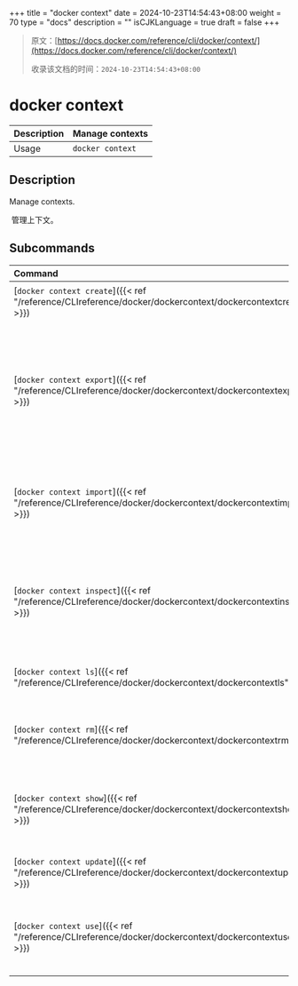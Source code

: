+++
title = "docker context"
date = 2024-10-23T14:54:43+08:00
weight = 70
type = "docs"
description = ""
isCJKLanguage = true
draft = false
+++

> 原文：[https://docs.docker.com/reference/cli/docker/context/](https://docs.docker.com/reference/cli/docker/context/)
>
> 收录该文档的时间：`2024-10-23T14:54:43+08:00`

# docker context

| Description | Manage contexts  |
| :---------- | ---------------- |
| Usage       | `docker context` |

## Description

Manage contexts.

​	管理上下文。

## Subcommands

| Command                                                      | Description                                                  |
| :----------------------------------------------------------- | :----------------------------------------------------------- |
| [`docker context create`]({{< ref "/reference/CLIreference/docker/dockercontext/dockercontextcreate" >}}) | 创建一个上下文 Create a context                              |
| [`docker context export`]({{< ref "/reference/CLIreference/docker/dockercontext/dockercontextexport" >}}) | 将上下文导出为 tar 存档文件或标准输出中的 tar 流 Export a context to a tar archive FILE or a tar stream on STDOUT. |
| [`docker context import`]({{< ref "/reference/CLIreference/docker/dockercontext/dockercontextimport" >}}) | 从 tar 或 zip 文件中导入一个上下文 Import a context from a tar or zip file |
| [`docker context inspect`]({{< ref "/reference/CLIreference/docker/dockercontext/dockercontextinspect" >}}) | 显示一个或多个上下文的详细信息 Display detailed information on one or more contexts |
| [`docker context ls`]({{< ref "/reference/CLIreference/docker/dockercontext/dockercontextls" >}}) | 列出所有上下文 List contexts                                 |
| [`docker context rm`]({{< ref "/reference/CLIreference/docker/dockercontext/dockercontextrm" >}}) | 删除一个或多个上下文 Remove one or more contexts             |
| [`docker context show`]({{< ref "/reference/CLIreference/docker/dockercontext/dockercontextshow" >}}) | 打印当前上下文的名称 Print the name of the current context   |
| [`docker context update`]({{< ref "/reference/CLIreference/docker/dockercontext/dockercontextupdate" >}}) | 更新一个上下文 Update a context                              |
| [`docker context use`]({{< ref "/reference/CLIreference/docker/dockercontext/dockercontextuse" >}}) | 设置当前的 docker 上下文 Set the current docker context      |
